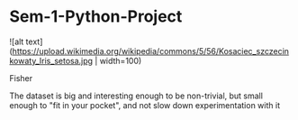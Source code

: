 # Sem-1-Python-Project

![alt text](https://upload.wikimedia.org/wikipedia/commons/5/56/Kosaciec_szczecinkowaty_Iris_setosa.jpg | width=100)

Fisher

The dataset is big and interesting enough to be non-trivial, but small enough to "fit in your pocket", and not slow down experimentation with it




